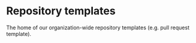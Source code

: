 # Repository templates

The home of our organization-wide repository templates (e.g. pull request template).

